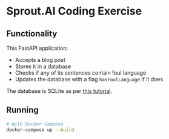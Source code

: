 # Sprout.AI Coding Exercise

## Functionality

This FastAPI application:

* Accepts a blog post
* Stores it in a database
* Checks if any of its sentences contain foul language
* Updates the database with a flag `hasFoulLanguage` if it does

The database is SQLite as per [this tutorial](https://fastapi.tiangolo.com/advanced/async-sql-databases/).

## Running

```sh
# With Docker Compose
docker-compose up --build
```
